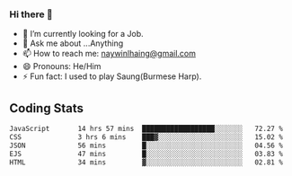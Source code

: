 ### Hi there 👋

- 🔭 I’m currently looking for a Job.
- 💬 Ask me about ...Anything
- 📫 How to reach me: naywinlhaing@gmail.com
- 😄 Pronouns: He/Him
- ⚡ Fun fact: I used to play Saung(Burmese Harp).


## Coding Stats
<!--START_SECTION:waka-->

```txt
JavaScript       14 hrs 57 mins  ██████████████████░░░░░░░   72.27 %
CSS              3 hrs 6 mins    ███▓░░░░░░░░░░░░░░░░░░░░░   15.02 %
JSON             56 mins         █░░░░░░░░░░░░░░░░░░░░░░░░   04.56 %
EJS              47 mins         █░░░░░░░░░░░░░░░░░░░░░░░░   03.83 %
HTML             34 mins         ▓░░░░░░░░░░░░░░░░░░░░░░░░   02.81 %
```

<!--END_SECTION:waka-->
